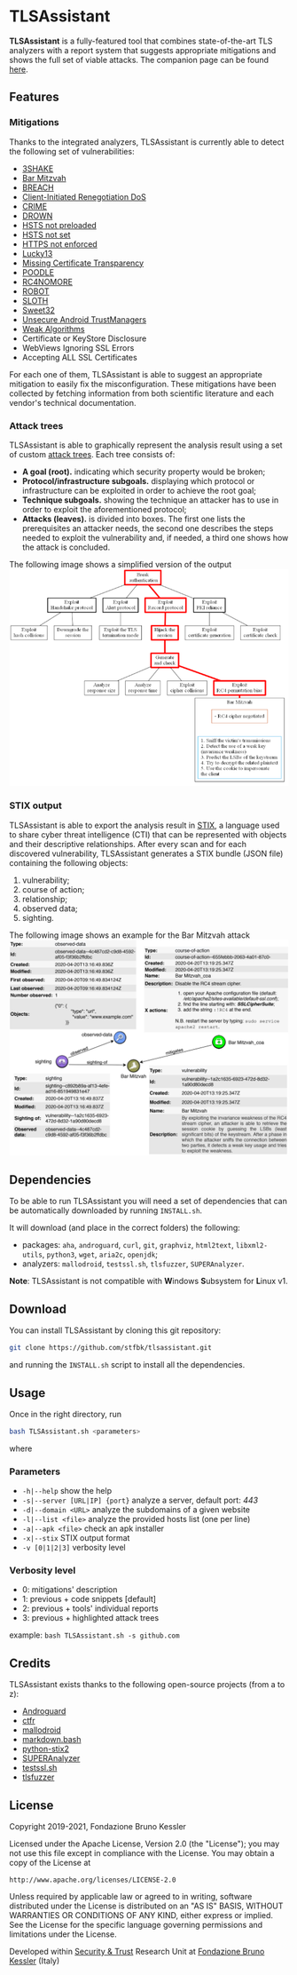 # TLSAssistant

**TLSAssistant** is a fully-featured tool that combines state-of-the-art TLS analyzers with a report system that suggests appropriate mitigations and shows the full set of viable attacks. The companion page can be found [here](https://stfbk.github.io/tools/TLSAssistant).

## Features

### Mitigations
Thanks to the integrated analyzers, TLSAssistant is currently able to detect the following set of vulnerabilities: 
  - [3SHAKE](https://mitls.org/pages/attacks/3SHAKE)
  - [Bar Mitzvah](https://www.imperva.com/docs/HII_Attacking_SSL_when_using_RC4.pdf)
  - [BREACH](http://breachattack.com)
  - [Client-Initiated Renegotiation DoS](https://cve.mitre.org/cgi-bin/cvename.cgi?name=CVE-2011-1473)
  - [CRIME](https://docs.google.com/presentation/d/11eBmGiHbYcHR9gL5nDyZChu_-lCa2GizeuOfaLU2HOU/edit#slide=id.g1d134dff_1_222)
  - [DROWN](https://drownattack.com)
  - [HSTS not preloaded](https://hstspreload.org)
  - [HSTS not set](https://tools.ietf.org/html/rfc6797)
  - [HTTPS not enforced](https://tools.ietf.org/html/rfc6797#section-7.2)
  - [Lucky13](http://www.isg.rhul.ac.uk/tls/Lucky13.html)
  - [Missing Certificate Transparency](http://www.certificate-transparency.org)
  - [POODLE](https://www.openssl.org/~bodo/ssl-poodle.pdf)
  - [RC4NOMORE](https://www.rc4nomore.com)
  - [ROBOT](https://robotattack.org)
  - [SLOTH](https://www.mitls.org/pages/attacks/SLOTH)
  - [Sweet32](https://sweet32.info)
  - [Unsecure Android TrustManagers](https://dl.acm.org/citation.cfm?id=2382205)
  - [Weak Algorithms](https://developer.mozilla.org/en-US/docs/Web/Security/Weak_Signature_Algorithm)
  - Certificate or KeyStore Disclosure
  - WebViews Ignoring SSL Errors
  - Accepting ALL SSL Certificates

For each one of them, TLSAssistant is able to suggest an appropriate mitigation to easily fix the misconfiguration. These mitigations have been collected by fetching information from both scientific literature and each vendor's technical documentation.

### Attack trees
TLSAssistant is able to graphically represent the analysis result using a set of custom [attack trees](https://www.schneier.com/academic/archives/1999/12/attack_trees.html). Each tree consists of:
- **A goal (root).** indicating which security property would be broken;
- **Protocol/infrastructure subgoals.** displaying which protocol or infrastructure can be exploited in order to achieve the root goal;
- **Technique subgoals.** showing the technique an attacker has to use in order
to exploit the aforementioned protocol;
- **Attacks (leaves).** is divided into boxes. The first one lists the
prerequisites an attacker needs, the second one describes the steps needed to
exploit the vulnerability and, if needed, a third one shows how the attack is
concluded.

The following image shows a simplified version of the output
![stix_output](assets/atree_output.png)

### STIX output
TLSAssistant is able to export the analysis result in [STIX](https://oasis-open.github.io/cti-documentation/stix/intro), a language used to share cyber threat intelligence (CTI) that can be represented with objects and their descriptive relationships. 
After every scan and for each discovered vulnerability, TLSAssistant generates a STIX bundle (JSON file) containing the following objects:
1. vulnerability;
2. course of action;
3. relationship;
4. observed data;
5. sighting.

The following image shows an example for the Bar Mitzvah attack
![stix_output](assets/stix_output.jpg)

## Dependencies

To be able to run TLSAssistant you will need a set of dependencies that can be automatically downloaded by running `INSTALL.sh`.

It will download (and place in the correct folders) the following:

- packages: `aha`, `androguard`, `curl`, `git`, `graphviz`, `html2text`, `libxml2-utils`, `python3`, `wget`, `aria2c`, `openjdk`;
- analyzers: `mallodroid`, `testssl.sh`, `tlsfuzzer`, `SUPERAnalyzer`.

**Note**: TLSAssistant is not compatible with **W**indows **S**ubsystem for **L**inux v1.

## Download

You can install TLSAssistant by cloning this git repository:

```bash
git clone https://github.com/stfbk/tlsassistant.git
```

and running the `INSTALL.sh` script to install all the dependencies.


## Usage

Once in the right directory, run 
```bash
bash TLSAssistant.sh <parameters>
```

where

### Parameters

- `-h|--help` show the help
- `-s|--server [URL|IP] {port}` analyze a server, default port: *443*
- `-d|--domain <URL>` analyze the subdomains of a given website
- `-l|--list <file>` analyze the provided hosts list (one per line) 
- `-a|--apk <file>` check an apk installer
- `-x|--stix` STIX output format
- `-v [0|1|2|3]` verbosity level

### Verbosity level

- 0: mitigations' description
- 1: previous + code snippets [default]
- 2: previous + tools' individual reports
- 3: previous + highlighted attack trees

example: `bash TLSAssistant.sh -s github.com`

## Credits

TLSAssistant exists thanks to the following open-source projects (from a to z):

- [Androguard](https://github.com/androguard/androguard)
- [ctfr](https://github.com/UnaPibaGeek/ctfr)
- [mallodroid](https://github.com/stfbk/mallodroid)
- [markdown.bash](https://github.com/chadbraunduin/markdown.bash)
- [python-stix2](https://github.com/oasis-open/cti-python-stix2)
- [SUPERAnalyzer](https://github.com/SUPERAndroidAnalyzer/super)
- [testssl.sh](https://github.com/drwetter/testssl.sh)
- [tlsfuzzer](https://github.com/tomato42/tlsfuzzer)

## License
Copyright 2019-2021, Fondazione Bruno Kessler

Licensed under the Apache License, Version 2.0 (the "License");
you may not use this file except in compliance with the License.
You may obtain a copy of the License at

    http://www.apache.org/licenses/LICENSE-2.0

Unless required by applicable law or agreed to in writing, software
distributed under the License is distributed on an "AS IS" BASIS,
WITHOUT WARRANTIES OR CONDITIONS OF ANY KIND, either express or implied.
See the License for the specific language governing permissions and
limitations under the License.

Developed within [Security & Trust](https://stfbk.github.io/) Research Unit at [Fondazione Bruno Kessler](https://www.fbk.eu/en/) (Italy)
